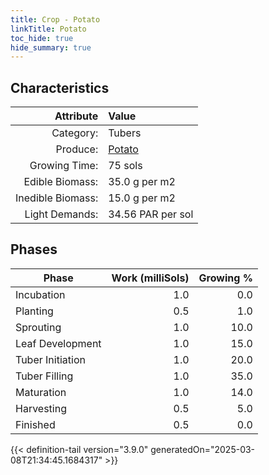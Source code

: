 ```yaml
---
title: Crop - Potato
linkTitle: Potato
toc_hide: true
hide_summary: true
---
```

<!-- This is generated by the MarsSim HelpGenertor, do not edit. -->

## Characteristics

| Attribute      | Value |
|--------:|:------|
|Category:|Tubers|
|Produce:|[Potato](/docs/definitions/resource/potato)|
|Growing Time:|75 sols|
|Edible Biomass:|35.0 g per m2|
|Inedible Biomass:|15.0 g per m2|
|Light Demands:|34.56 PAR per sol|

## Phases

| Phase           | Work (milliSols) | Growing % |
|-----------|------:|--------:|
|Incubation|1.0|0.0|
|Planting|0.5|1.0|
|Sprouting|1.0|10.0|
|Leaf Development|1.0|15.0|
|Tuber Initiation|1.0|20.0|
|Tuber Filling|1.0|35.0|
|Maturation|1.0|14.0|
|Harvesting|0.5|5.0|
|Finished|0.5|0.0|


{{< definition-tail version="3.9.0" generatedOn="2025-03-08T21:34:45.1684317" >}}

